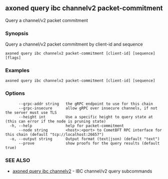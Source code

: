 ## axoned query ibc channelv2 packet-commitment

Query a channel/v2 packet commitment

### Synopsis

Query a channel/v2 packet commitment by client-id and sequence

```
axoned query ibc channelv2 packet-commitment [client-id] [sequence] [flags]
```

### Examples

```
axoned query ibc channelv2 packet-commitment [client-id] [sequence]
```

### Options

```
      --grpc-addr string   the gRPC endpoint to use for this chain
      --grpc-insecure      allow gRPC over insecure channels, if not the server must use TLS
      --height int         Use a specific height to query state at (this can error if the node is pruning state)
  -h, --help               help for packet-commitment
      --node string        <host>:<port> to CometBFT RPC interface for this chain (default "tcp://localhost:26657")
  -o, --output string      Output format (text|json) (default "text")
      --prove              show proofs for the query results (default true)
```

### SEE ALSO

* [axoned query ibc channelv2](axoned_query_ibc_channelv2.md)	 - IBC channel/v2 query subcommands
